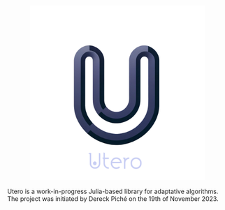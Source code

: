 <div align="center">
<img src="docs/Utero.png" alt="Utero Logo" width="400"/>
</div>

Utero is a work-in-progress Julia-based library for adaptative algorithms.
The project was initiated by Dereck Piché on the 19th of November 2023. 
